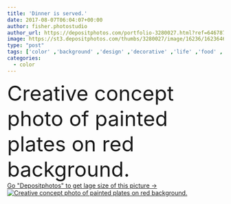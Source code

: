 ```yaml
---
title: 'Dinner is served.'
date: 2017-08-07T06:04:07+00:00
author: fisher.photostudio
author_url: https://depositphotos.com/portfolio-3280027.html?ref=64678756
image: https://st3.depositphotos.com/thumbs/3280027/image/16236/162364698/api_thumb_450.jpg?forcejpeg=true
type: "post"
tags: ['color' ,'background' ,'design' ,'decorative' ,'life' ,'food' ,'kitchen' ,'cuisine' ,'diet' ,'pattern' ,'plate' ,'ceramic' ,'meal' ,'dish' ,'Menu' ,'restaurant' ,'dinner' ,'lunch' ,'paint' ,'creative' ,'concept' ,'eat' ,'painted' ,'still' ,'plain' ,'setting' ,'dining' ,'serving' ,'plates' ,'tableware' ]
categories: 
  - color
---
```

<div aling="center">
            <font size="60"> Creative concept photo of painted plates on red background.</font>   
</div>
<div>
    <a href='https://st3.depositphotos.com/thumbs/3280027/image/16236/162364698/api_thumb_450.jpg?forcejpeg=true?ref=64678756' target=_blank > Go "Depositphotos" to get lage size of this picture ->
        <img href='https://st3.depositphotos.com/thumbs/3280027/image/16236/162364698/api_thumb_450.jpg?forcejpeg=true?ref=64678756' src='https://st3.depositphotos.com/3280027/16236/i/950/depositphotos_162364698-stock-photo-dinner-is-served.jpg?forcejpeg=true' alt='Creative concept photo of painted plates on red background.' >
    </a>
</div>
